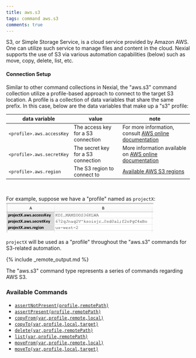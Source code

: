 ```yaml
---
title: aws.s3
tags: command aws.s3
comments: true
---
```



S3, or Simple Storage Service, is a cloud service provided by Amazon AWS.  One can utilize such service to manage files
and content in the cloud.  Nexial supports the use of S3 via various automation capabilities (below) such as move, copy,
delete, list, etc.


#### Connection Setup
Similar to other command collections in Nexial, the "aws.s3" command collection utilize a profile-based approach to 
connect to the target S3 location.  A profile is a collection of data variables that share the same prefix.  In this 
case, below are the data variables that make up a "s3" profile:

<a name="s3profile"/>

|data variable            |value                             | note                                                    |
|-------------------------|----------------------------------|---------------------------------------------------------|
|`<profile>.aws.accessKey`|The access key for a S3 connection| For more information, consult <a href="https://aws.amazon.com/premiumsupport/knowledge-center/create-access-key/" class="external-link" target="_nexial_external">AWS online documentation</a>|
|`<profile>.aws.secretKey`|The secret key for a S3 connection| More information available on <a href="https://docs.aws.amazon.com/general/latest/gr/aws-sec-cred-types.html#access-keys-and-secret-access-keys" class="external-link" target="_nexial_external">AWS online documentation</a>|
|`<profile>.aws.region`   |The S3 region to connect to       | <a href="https://docs.aws.amazon.com/general/latest/gr/rande.html#s3_region" class="external-link" target="_nexial_external">Available AWS S3 regions</a>|

<br/>

For example, suppose we have a "profile" named as `projectX`:<br/>
![profile](image/index_01.png)

`projectX` will be used as a "profile" throughout the "aws.s3" commands for S3-related automation.


{% include _remote_output.md %}


The "aws.s3" command type represents a series of commands regarding AWS S3.


### Available Commands
- [`assertNotPresent(profile,remotePath)`](assertNotPresent(profile,remotePath))
- [`assertPresent(profile,remotePath)`](assertPresent(profile,remotePath))
- [`copyFrom(var,profile,remote,local)`](copyFrom(var,profile,remote,local))
- [`copyTo(var,profile,local,target)`](copyTo(var,profile,local,target))
- [`delete(var,profile,remotePath)`](delete(var,profile,remotePath))
- [`list(var,profile,remotePath)`](list(var,profile,remotePath))
- [`moveFrom(var,profile,remote,local)`](moveFrom(var,profile,remote,local))
- [`moveTo(var,profile,local,target)`](moveTo(var,profile,local,target))
